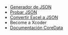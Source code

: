 * [Generador de JSON](https://mockaroo.com/)
* [Probar JSON](https://jsonplaceholder.typicode.com/photos)
* [Convertir Excel a JSON](https://codebeautify.org/excel-to-json)
* Become a Xcoder
* [Documentación CoreData](https://developer.apple.com/documentation/coredata/nspersistentcontainer)
